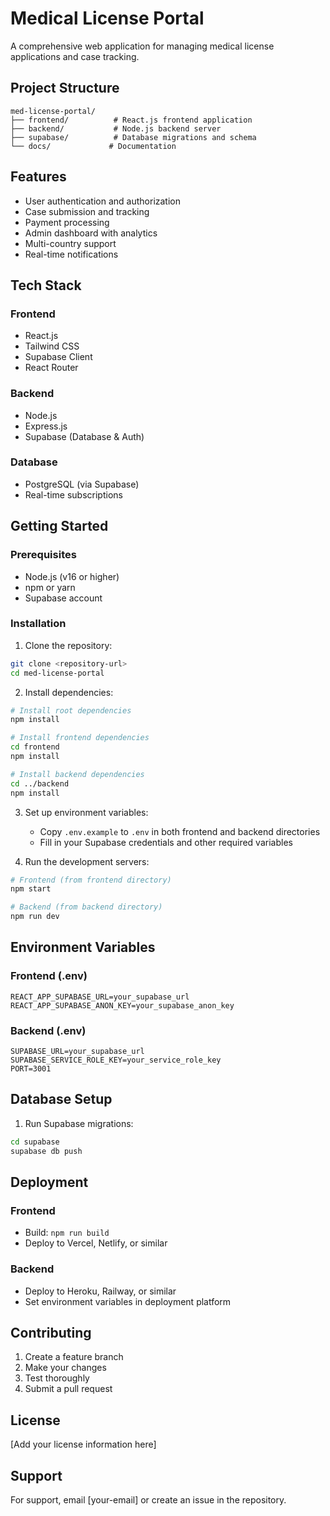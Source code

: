# Medical License Portal

A comprehensive web application for managing medical license applications and case tracking.

## Project Structure

```
med-license-portal/
├── frontend/          # React.js frontend application
├── backend/           # Node.js backend server
├── supabase/          # Database migrations and schema
└── docs/             # Documentation
```

## Features

- User authentication and authorization
- Case submission and tracking
- Payment processing
- Admin dashboard with analytics
- Multi-country support
- Real-time notifications

## Tech Stack

### Frontend
- React.js
- Tailwind CSS
- Supabase Client
- React Router

### Backend
- Node.js
- Express.js
- Supabase (Database & Auth)

### Database
- PostgreSQL (via Supabase)
- Real-time subscriptions

## Getting Started

### Prerequisites
- Node.js (v16 or higher)
- npm or yarn
- Supabase account

### Installation

1. Clone the repository:
```bash
git clone <repository-url>
cd med-license-portal
```

2. Install dependencies:
```bash
# Install root dependencies
npm install

# Install frontend dependencies
cd frontend
npm install

# Install backend dependencies
cd ../backend
npm install
```

3. Set up environment variables:
   - Copy `.env.example` to `.env` in both frontend and backend directories
   - Fill in your Supabase credentials and other required variables

4. Run the development servers:
```bash
# Frontend (from frontend directory)
npm start

# Backend (from backend directory)
npm run dev
```

## Environment Variables

### Frontend (.env)
```
REACT_APP_SUPABASE_URL=your_supabase_url
REACT_APP_SUPABASE_ANON_KEY=your_supabase_anon_key
```

### Backend (.env)
```
SUPABASE_URL=your_supabase_url
SUPABASE_SERVICE_ROLE_KEY=your_service_role_key
PORT=3001
```

## Database Setup

1. Run Supabase migrations:
```bash
cd supabase
supabase db push
```

## Deployment

### Frontend
- Build: `npm run build`
- Deploy to Vercel, Netlify, or similar

### Backend
- Deploy to Heroku, Railway, or similar
- Set environment variables in deployment platform

## Contributing

1. Create a feature branch
2. Make your changes
3. Test thoroughly
4. Submit a pull request

## License

[Add your license information here]

## Support

For support, email [your-email] or create an issue in the repository.
